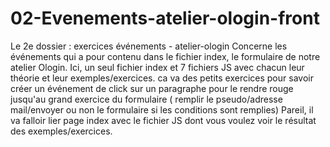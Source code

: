 # 02-Evenements-atelier-ologin-front
 
Le 2e dossier : exercices événements - atelier-ologin
Concerne les événements qui a pour contenu dans le fichier index, le formulaire de notre atelier Ologin.
Ici, un seul fichier index et 7 fichiers JS avec chacun leur théorie et leur exemples/exercices.
ca va des petits exercices pour savoir créer un événement de click sur un paragraphe pour le rendre rouge jusqu'au grand exercice du formulaire ( remplir le pseudo/adresse mail/envoyer ou non le formulaire si les conditions sont remplies)
Pareil, il va falloir lier page index avec le fichier JS dont vous voulez voir le résultat des exemples/exercices.
